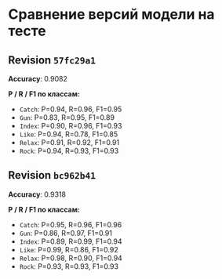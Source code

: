 # Сравнение версий модели на тесте

## Revision `57fc29a1`

**Accuracy**: 0.9082  

**P / R / F1 по классам:**  
- `Catch`: P=0.94, R=0.96, F1=0.95
- `Gun`: P=0.83, R=0.95, F1=0.89
- `Index`: P=0.90, R=0.96, F1=0.93
- `Like`: P=0.94, R=0.78, F1=0.85
- `Relax`: P=0.91, R=0.92, F1=0.91
- `Rock`: P=0.94, R=0.93, F1=0.93
## Revision `bc962b41`

**Accuracy**: 0.9318  

**P / R / F1 по классам:**  
- `Catch`: P=0.95, R=0.96, F1=0.96
- `Gun`: P=0.86, R=0.97, F1=0.91
- `Index`: P=0.89, R=0.99, F1=0.94
- `Like`: P=0.99, R=0.86, F1=0.92
- `Relax`: P=0.98, R=0.90, F1=0.94
- `Rock`: P=0.93, R=0.93, F1=0.93

